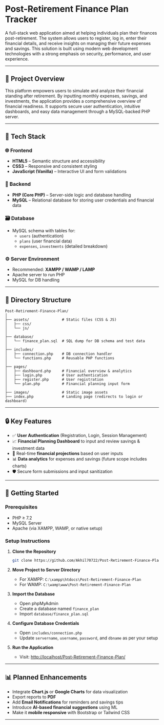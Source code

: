 
# Post-Retirement Finance Plan Tracker

A full-stack web application aimed at helping individuals plan their finances post-retirement. The system allows users to register, log in, enter their financial details, and receive insights on managing their future expenses and savings. This solution is built using modern web development technologies with a strong emphasis on security, performance, and user experience.

---

## 📌 Project Overview

This platform empowers users to simulate and analyze their financial standing after retirement. By inputting monthly expenses, savings, and investments, the application provides a comprehensive overview of financial readiness. It supports secure user authentication, intuitive dashboards, and easy data management through a MySQL-backed PHP server.

---

## 🧰 Tech Stack

### 🌐 Frontend
- **HTML5** – Semantic structure and accessibility
- **CSS3** – Responsive and consistent styling
- **JavaScript (Vanilla)** – Interactive UI and form validations

### 🔧 Backend
- **PHP (Core PHP)** – Server-side logic and database handling
- **MySQL** – Relational database for storing user credentials and financial data

### 🗃️ Database
- MySQL schema with tables for:
  - `users` (authentication)
  - `plans` (user financial data)
  - `expenses`, `investments` (detailed breakdown)

### ⚙️ Server Environment
- Recommended: **XAMPP / WAMP / LAMP**
- Apache server to run PHP
- MySQL for DB handling

---

## 📂 Directory Structure

```
Post-Retirement-Finance-Plan/
│
├── assets/               # Static files (CSS & JS)
│   ├── css/
│   └── js/
│
├── database/
│   └── finance_plan.sql  # SQL dump for DB schema and test data
│
├── includes/
│   ├── connection.php    # DB connection handler
│   └── functions.php     # Reusable PHP functions
│
├── pages/
│   ├── dashboard.php     # Financial overview & analytics
│   ├── login.php         # User authentication
│   ├── register.php      # User registration
│   └── plan.php          # Financial planning input form
│
├── images/               # Static image assets
├── index.php             # Landing page (redirects to login or dashboard)
```

---

## 🔒 Key Features

- ✅ **User Authentication** (Registration, Login, Session Management)
- 📈 **Financial Planning Dashboard** to input and review savings & investment data
- 🧮 Real-time **financial projections** based on user inputs
- 📊 **Data analytics** for expenses and savings (future scope includes charts)
- 🛡️ Secure form submissions and input sanitization

---

## 🚀 Getting Started

### Prerequisites
- PHP ≥ 7.2
- MySQL Server
- Apache (via XAMPP, WAMP, or native setup)

### Setup Instructions

1. **Clone the Repository**
   ```bash
   git clone https://github.com/Akhil70722/Post-Retirement-Finance-Plan.git
   ```

2. **Move Project to Server Directory**
   - For XAMPP: `C:\xampp\htdocs\Post-Retirement-Finance-Plan`
   - For WAMP: `C:\wamp\www\Post-Retirement-Finance-Plan`

3. **Import the Database**
   - Open phpMyAdmin
   - Create a database named `finance_plan`
   - Import `database/finance_plan.sql`

4. **Configure Database Credentials**
   - Open `includes/connection.php`
   - Update `servername`, `username`, `password`, and `dbname` as per your setup

5. **Run the Application**
   - Visit: [http://localhost/Post-Retirement-Finance-Plan/](http://localhost/Post-Retirement-Finance-Plan/)

---

## 📊 Planned Enhancements

- Integrate **Chart.js** or **Google Charts** for data visualization
- Export reports to **PDF**
- Add **Email Notifications** for reminders and savings tips
- Introduce **AI-based financial suggestions** using ML
- Make it **mobile responsive** with Bootstrap or Tailwind CSS

---
